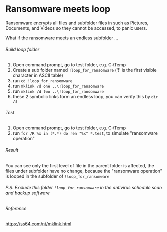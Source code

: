 # Ransomware meets loop

Ransomware encrypts all files and subfolder files in such as Pictures, Documents, and Videos so they cannot be accessed, to panic users. 

What if the ransomware meets an endless subfolder ...

###### Build loop folder
1. Open command prompt, go to test folder, e.g. C:\Temp
2. Create a sub folder named ``!loop_for_ransomware`` ('!' is the first visible character in ASCII table)
3. run ``cd !loop_for_ransomware``
4. run ``mklink /d one ..\!loop_for_ransomware``
5. run ``mklink /d two ..\!loop_for_ransomware``
6. these 2 symbolic links form an endless loop, you can verify this by ``dir /s``

###### Test
1. Open command prompt, go to test folder, e.g. C:\Temp
2. run ``for /R %x in (*.*) do ren "%x" *.test``, to simulate "ransomware operation"

###### Result
You can see only the first level of file in the parent folder is affected, the files under subfolder have no change, because the "ransomware operation" is looped in the subfolder of ``!loop_for_ransomware``

###### P.S. Exclude this folder ``!loop_for_ransomware`` in the antivirus schedule scan and backup software

###### Reference
https://ss64.com/nt/mklink.html


